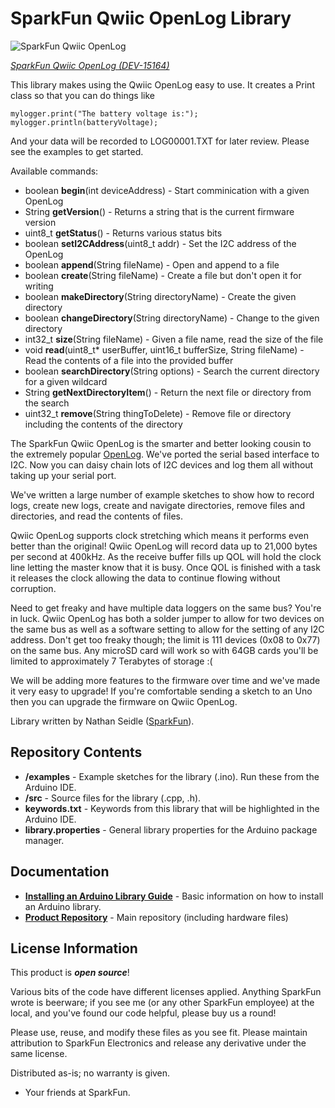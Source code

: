 SparkFun Qwiic OpenLog Library
===========================================================

![SparkFun Qwiic OpenLog](https://cdn.sparkfun.com/assets/parts/1/3/5/5/4/15164-SparkFun_Qwiic_OpenLog-01.jpg)

[*SparkFun Qwiic OpenLog (DEV-15164)*](https://www.sparkfun.com/products/15164)


This library makes using the Qwiic OpenLog easy to use. It creates a Print class so that you can do things like

    mylogger.print("The battery voltage is:");
    mylogger.println(batteryVoltage);

And your data will be recorded to LOG00001.TXT for later review. Please see the examples to get started.

Available commands:

* boolean **begin**(int deviceAddress) - Start comminication with a given OpenLog
* String **getVersion**() - Returns a string that is the current firmware version
* uint8_t **getStatus**() - Returns various status bits
* boolean **setI2CAddress**(uint8_t addr) - Set the I2C address of the OpenLog
* boolean **append**(String fileName) - Open and append to a file
* boolean **create**(String fileName) - Create a file but don't open it for writing
* boolean **makeDirectory**(String directoryName) - Create the given directory
* boolean **changeDirectory**(String directoryName) - Change to the given directory
* int32_t **size**(String fileName) - Given a file name, read the size of the file
* void **read**(uint8_t* userBuffer, uint16_t bufferSize, String fileName) - Read the contents of a file into the provided buffer
* boolean **searchDirectory**(String options) - Search the current directory for a given wildcard
* String **getNextDirectoryItem**() - Return the next file or directory from the search
* uint32_t **remove**(String thingToDelete) - Remove file or directory including the contents of the directory

The SparkFun Qwiic OpenLog is the smarter and better looking cousin to the extremely popular [OpenLog](https://www.sparkfun.com/products/13712). We've ported the serial based interface to I2C. Now you can daisy chain lots of I2C devices and log them all without taking up your serial port.

We've written a large number of example sketches to show how to record logs, create new logs, create and navigate directories, remove files and directories, and read the contents of files. 

Qwiic OpenLog supports clock stretching which means it performs even better than the original! Qwiic OpenLog will record data up to 21,000 bytes per second at 400kHz. As the receive buffer fills up QOL will hold the clock line letting the master know that it is busy. Once QOL is finished with a task it releases the clock allowing the data to continue flowing without corruption.

Need to get freaky and have multiple data loggers on the same bus? You're in luck. Qwiic OpenLog has both a solder jumper to allow for two devices on the same bus as well as a software setting to allow for the setting of any I2C address. Don't get too freaky though; the limit is 111 devices (0x08 to 0x77) on the same bus. Any microSD card will work so with 64GB cards you'll be limited to approximately 7 Terabytes of storage :(

We will be adding more features to the firmware over time and we've made it very easy to upgrade! If you're comfortable sending a sketch to an Uno then you can upgrade the firmware on Qwiic OpenLog.

Library written by Nathan Seidle ([SparkFun](http://www.sparkfun.com)).

Repository Contents
-------------------

* **/examples** - Example sketches for the library (.ino). Run these from the Arduino IDE. 
* **/src** - Source files for the library (.cpp, .h).
* **keywords.txt** - Keywords from this library that will be highlighted in the Arduino IDE. 
* **library.properties** - General library properties for the Arduino package manager. 

Documentation
--------------

* **[Installing an Arduino Library Guide](https://learn.sparkfun.com/tutorials/installing-an-arduino-library)** - Basic information on how to install an Arduino library.
* **[Product Repository](https://github.com/sparkfun/Qwiic_OpenLog)** - Main repository (including hardware files)

License Information
-------------------

This product is _**open source**_! 

Various bits of the code have different licenses applied. Anything SparkFun wrote is beerware; if you see me (or any other SparkFun employee) at the local, and you've found our code helpful, please buy us a round!

Please use, reuse, and modify these files as you see fit. Please maintain attribution to SparkFun Electronics and release any derivative under the same license.

Distributed as-is; no warranty is given.

- Your friends at SparkFun.
